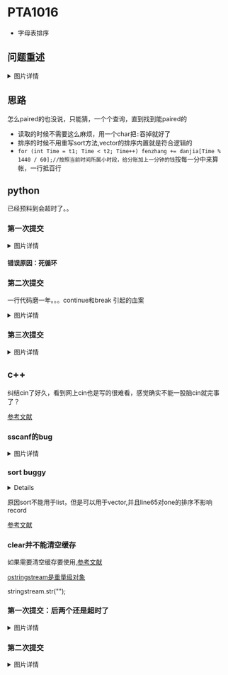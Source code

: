 # PTA1016
+ 字母表排序

## 问题重述
<details><summary>图片详情</summary><img src="https://raw.githubusercontent.com/ednow/cloudimg/main/githubio/20210715095829.png" alt="找不到图片(Image not found)" onerror="this.onerror=null;this.src='https://gitee.com/ednow/cloudimg/raw/main/githubio/20210715095829.png';" /></details>

## 思路
怎么paired的也没说，只能猜，一个个查询，直到找到能paired的

+ 读取的时候不需要这么麻烦，用一个char把`:`吞掉就好了
+ 排序的时候不用重写sort方法,vector的排序内置就是符合逻辑的
+ `for (int Time = t1; Time < t2; Time++) fenzhang += danjia[Time % 1440 / 60];//按照当前时间所属小时段，给分账加上一分钟的钱`按每一分中来算帐，一行抵百行

## python
已经预料到会超时了。。
### 第一次提交
<details><summary>图片详情</summary><img src="https://raw.githubusercontent.com/ednow/cloudimg/main/githubio/20210717215021.png" alt="找不到图片(Image not found)" onerror="this.onerror=null;this.src='https://gitee.com/ednow/cloudimg/raw/main/githubio/20210717215021.png';" /></details>

#### 错误原因：死循环

### 第二次提交
一行代码磨一年。。。continue和break 引起的血案

<details><summary>图片详情</summary><img src="https://raw.githubusercontent.com/ednow/cloudimg/main/githubio/20210727221933.png" alt="找不到图片(Image not found)" onerror="this.onerror=null;this.src='https://gitee.com/ednow/cloudimg/raw/main/githubio/20210727221933.png';" /></details>

### 第三次提交
<details><summary>图片详情</summary><img src="https://raw.githubusercontent.com/ednow/cloudimg/main/githubio/20210728003414.png" alt="找不到图片(Image not found)" onerror="this.onerror=null;this.src='https://gitee.com/ednow/cloudimg/raw/main/githubio/20210728003414.png';" /></details>

## c++
纠结cin了好久，看到网上cin也是写的很难看，感觉确实不能一股脑cin就完事了？

[参考文献](https://blog.csdn.net/weixin_41513917/article/details/100128584)

### sscanf的bug

<details><summary>图片详情</summary><img src="https://raw.githubusercontent.com/ednow/cloudimg/main/githubio/20210722215610.png" alt="找不到图片(Image not found)" onerror="this.onerror=null;this.src='https://gitee.com/ednow/cloudimg/raw/main/githubio/20210722215610.png';" /></details>

### sort buggy

<details>
    <summary>Details</summary>

====================[ Build | algorithms | Debug ]==============================
"C:\Program Files\JetBrains\CLion 2021.1.2\bin\cmake\win\bin\cmake.exe" --build D:\Users\LND\Desktop\ereaseo\algorithms\cmake-build-debug --target algorithms -- -j 9
[  9%] Built target gtest
Scanning dependencies of target algorithms
[ 14%] Building CXX object CMakeFiles/algorithms.dir/PTA/PTA1016/PhoneBills.cpp.obj
In file included from C:/PROGRA~1/MINGW-~1/X86_64~1.0-W/mingw64/lib/gcc/x86_64-w64-mingw32/8.1.0/include/c++/algorithm:62,
                 from D:/Users/LND/Desktop/ereaseo/algorithms/json/include/nlohmann/json.hpp:37,
                 from D:\Users\LND\Desktop\ereaseo\algorithms\PTA\PTA1016\PhoneBills.cpp:7:
C:/PROGRA~1/MINGW-~1/X86_64~1.0-W/mingw64/lib/gcc/x86_64-w64-mingw32/8.1.0/include/c++/bits/stl_algo.h: In instantiation of 'void std::__sort(_RandomAccessIterator, _RandomAccessIterator, _Compare) [with _RandomAccessIterator = std::_List_const_iterator<record_>; _Compare = __gnu_cxx::__ops::_Iter_comp_iter<PhoneBills()::<lambda(auto:1, auto:2)> >]':
C:/PROGRA~1/MINGW-~1/X86_64~1.0-W/mingw64/lib/gcc/x86_64-w64-mingw32/8.1.0/include/c++/bits/stl_algo.h:4866:18:   required from 'void std::sort(_RAIter, _RAIter, _Compare) [with _RAIter = std::_List_const_iterator<record_>; _Compare = PhoneBills()::<lambda(auto:1, auto:2)>]'
D:\Users\LND\Desktop\ereaseo\algorithms\PTA\PTA1016\PhoneBills.cpp:70:10:   required from here
C:/PROGRA~1/MINGW-~1/X86_64~1.0-W/mingw64/lib/gcc/x86_64-w64-mingw32/8.1.0/include/c++/bits/stl_algo.h:1969:22: error: no match for 'operator-' (operand types are 'std::_List_const_iterator<record_>' and 'std::_List_const_iterator<record_>')
     std::__lg(__last - __first) * 2,
               ~~~~~~~^~~~~~~~~
In file included from C:/PROGRA~1/MINGW-~1/X86_64~1.0-W/mingw64/lib/gcc/x86_64-w64-mingw32/8.1.0/include/c++/bits/stl_algobase.h:67,
                 from C:/PROGRA~1/MINGW-~1/X86_64~1.0-W/mingw64/lib/gcc/x86_64-w64-mingw32/8.1.0/include/c++/bits/char_traits.h:39,
                 from C:/PROGRA~1/MINGW-~1/X86_64~1.0-W/mingw64/lib/gcc/x86_64-w64-mingw32/8.1.0/include/c++/ios:40,
                 from C:/PROGRA~1/MINGW-~1/X86_64~1.0-W/mingw64/lib/gcc/x86_64-w64-mingw32/8.1.0/include/c++/istream:38,
                 from C:/PROGRA~1/MINGW-~1/X86_64~1.0-W/mingw64/lib/gcc/x86_64-w64-mingw32/8.1.0/include/c++/fstream:38,
                 from D:\Users\LND\Desktop\ereaseo\algorithms\PTA\PTA1016\PhoneBills.cpp:5:
C:/PROGRA~1/MINGW-~1/X86_64~1.0-W/mingw64/lib/gcc/x86_64-w64-mingw32/8.1.0/include/c++/bits/stl_iterator.h:389:5: note: candidate: 'template<class _IteratorL, class _IteratorR> decltype ((__y.base() - __x.base())) std::operator-(const std::reverse_iterator<_Iterator>&, const std::reverse_iterator<_IteratorR>&)'
     operator-(const reverse_iterator<_IteratorL>& __x,
     ^~~~~~~~
C:/PROGRA~1/MINGW-~1/X86_64~1.0-W/mingw64/lib/gcc/x86_64-w64-mingw32/8.1.0/include/c++/bits/stl_iterator.h:389:5: note:   template argument deduction/substitution failed:
In file included from C:/PROGRA~1/MINGW-~1/X86_64~1.0-W/mingw64/lib/gcc/x86_64-w64-mingw32/8.1.0/include/c++/algorithm:62,
                 from D:/Users/LND/Desktop/ereaseo/algorithms/json/include/nlohmann/json.hpp:37,
                 from D:\Users\LND\Desktop\ereaseo\algorithms\PTA\PTA1016\PhoneBills.cpp:7:
C:/PROGRA~1/MINGW-~1/X86_64~1.0-W/mingw64/lib/gcc/x86_64-w64-mingw32/8.1.0/include/c++/bits/stl_algo.h:1969:22: note:   'std::_List_const_iterator<record_>' is not derived from 'const std::reverse_iterator<_Iterator>'
     std::__lg(__last - __first) * 2,
               ~~~~~~~^~~~~~~~~
In file included from C:/PROGRA~1/MINGW-~1/X86_64~1.0-W/mingw64/lib/gcc/x86_64-w64-mingw32/8.1.0/include/c++/bits/stl_algobase.h:67,
                 from C:/PROGRA~1/MINGW-~1/X86_64~1.0-W/mingw64/lib/gcc/x86_64-w64-mingw32/8.1.0/include/c++/bits/char_traits.h:39,
                 from C:/PROGRA~1/MINGW-~1/X86_64~1.0-W/mingw64/lib/gcc/x86_64-w64-mingw32/8.1.0/include/c++/ios:40,
                 from C:/PROGRA~1/MINGW-~1/X86_64~1.0-W/mingw64/lib/gcc/x86_64-w64-mingw32/8.1.0/include/c++/istream:38,
                 from C:/PROGRA~1/MINGW-~1/X86_64~1.0-W/mingw64/lib/gcc/x86_64-w64-mingw32/8.1.0/include/c++/fstream:38,
                 from D:\Users\LND\Desktop\ereaseo\algorithms\PTA\PTA1016\PhoneBills.cpp:5:
C:/PROGRA~1/MINGW-~1/X86_64~1.0-W/mingw64/lib/gcc/x86_64-w64-mingw32/8.1.0/include/c++/bits/stl_iterator.h:1185:5: note: candidate: 'template<class _IteratorL, class _IteratorR> decltype ((__x.base() - __y.base())) std::operator-(const std::move_iterator<_IteratorL>&, const std::move_iterator<_IteratorR>&)'
     operator-(const move_iterator<_IteratorL>& __x,
     ^~~~~~~~
C:/PROGRA~1/MINGW-~1/X86_64~1.0-W/mingw64/lib/gcc/x86_64-w64-mingw32/8.1.0/include/c++/bits/stl_iterator.h:1185:5: note:   template argument deduction/substitution failed:
In file included from C:/PROGRA~1/MINGW-~1/X86_64~1.0-W/mingw64/lib/gcc/x86_64-w64-mingw32/8.1.0/include/c++/algorithm:62,
                 from D:/Users/LND/Desktop/ereaseo/algorithms/json/include/nlohmann/json.hpp:37,
                 from D:\Users\LND\Desktop\ereaseo\algorithms\PTA\PTA1016\PhoneBills.cpp:7:
C:/PROGRA~1/MINGW-~1/X86_64~1.0-W/mingw64/lib/gcc/x86_64-w64-mingw32/8.1.0/include/c++/bits/stl_algo.h:1969:22: note:   'std::_List_const_iterator<record_>' is not derived from 'const std::move_iterator<_IteratorL>'
     std::__lg(__last - __first) * 2,
               ~~~~~~~^~~~~~~~~
In file included from C:/PROGRA~1/MINGW-~1/X86_64~1.0-W/mingw64/lib/gcc/x86_64-w64-mingw32/8.1.0/include/c++/vector:65,
                 from D:/Users/LND/Desktop/ereaseo/algorithms/googletest/googletest/include/gtest/gtest.h:60,
                 from D:\Users\LND\Desktop\ereaseo\algorithms\PTA\PTA1016\PhoneBills.cpp:6:
C:/PROGRA~1/MINGW-~1/X86_64~1.0-W/mingw64/lib/gcc/x86_64-w64-mingw32/8.1.0/include/c++/bits/stl_bvector.h:210:3: note: candidate: 'std::ptrdiff_t std::operator-(const std::_Bit_iterator_base&, const std::_Bit_iterator_base&)'
   operator-(const _Bit_iterator_base& __x, const _Bit_iterator_base& __y)
   ^~~~~~~~
C:/PROGRA~1/MINGW-~1/X86_64~1.0-W/mingw64/lib/gcc/x86_64-w64-mingw32/8.1.0/include/c++/bits/stl_bvector.h:210:3: note:   no known conversion for argument 1 from 'std::_List_const_iterator<record_>' to 'const std::_Bit_iterator_base&'
In file included from C:/PROGRA~1/MINGW-~1/X86_64~1.0-W/mingw64/lib/gcc/x86_64-w64-mingw32/8.1.0/include/c++/valarray:592,
                 from D:/Users/LND/Desktop/ereaseo/algorithms/json/include/nlohmann/detail/conversions/from_json.hpp:13,
                 from D:/Users/LND/Desktop/ereaseo/algorithms/json/include/nlohmann/adl_serializer.hpp:6,
                 from D:/Users/LND/Desktop/ereaseo/algorithms/json/include/nlohmann/json.hpp:49,
                 from D:\Users\LND\Desktop\ereaseo\algorithms\PTA\PTA1016\PhoneBills.cpp:7:
C:/PROGRA~1/MINGW-~1/X86_64~1.0-W/mingw64/lib/gcc/x86_64-w64-mingw32/8.1.0/include/c++/bits/valarray_after.h:403:5: note: candidate: 'template<class _Dom1, class _Dom2> std::_Expr<std::_BinClos<std::__minus, std::_Expr, std::_Expr, _Dom1, _Dom2>, typename std::__fun<std::__minus, typename _Dom1::value_type>::result_type> std::operator-(const std::_Expr<_Dom1, typename _Dom1::value_type>&, const std::_Expr<_Dom2, typename _Dom2::value_type>&)'
     _DEFINE_EXPR_BINARY_OPERATOR(-, __minus)
     ^~~~~~~~~~~~~~~~~~~~~~~~~~~~
C:/PROGRA~1/MINGW-~1/X86_64~1.0-W/mingw64/lib/gcc/x86_64-w64-mingw32/8.1.0/include/c++/bits/valarray_after.h:403:5: note:   template argument deduction/substitution failed:
In file included from C:/PROGRA~1/MINGW-~1/X86_64~1.0-W/mingw64/lib/gcc/x86_64-w64-mingw32/8.1.0/include/c++/algorithm:62,
                 from D:/Users/LND/Desktop/ereaseo/algorithms/json/include/nlohmann/json.hpp:37,
                 from D:\Users\LND\Desktop\ereaseo\algorithms\PTA\PTA1016\PhoneBills.cpp:7:
C:/PROGRA~1/MINGW-~1/X86_64~1.0-W/mingw64/lib/gcc/x86_64-w64-mingw32/8.1.0/include/c++/bits/stl_algo.h:1969:22: note:   'std::_List_const_iterator<record_>' is not derived from 'const std::_Expr<_Dom1, typename _Dom1::value_type>'
     std::__lg(__last - __first) * 2,
               ~~~~~~~^~~~~~~~~
In file included from C:/PROGRA~1/MINGW-~1/X86_64~1.0-W/mingw64/lib/gcc/x86_64-w64-mingw32/8.1.0/include/c++/valarray:592,
                 from D:/Users/LND/Desktop/ereaseo/algorithms/json/include/nlohmann/detail/conversions/from_json.hpp:13,
                 from D:/Users/LND/Desktop/ereaseo/algorithms/json/include/nlohmann/adl_serializer.hpp:6,
                 from D:/Users/LND/Desktop/ereaseo/algorithms/json/include/nlohmann/json.hpp:49,
                 from D:\Users\LND\Desktop\ereaseo\algorithms\PTA\PTA1016\PhoneBills.cpp:7:
C:/PROGRA~1/MINGW-~1/X86_64~1.0-W/mingw64/lib/gcc/x86_64-w64-mingw32/8.1.0/include/c++/bits/valarray_after.h:403:5: note: candidate: 'template<class _Dom> std::_Expr<std::_BinClos<std::__minus, std::_Expr, std::_Constant, _Dom, typename _Dom::value_type>, typename std::__fun<std::__minus, typename _Dom1::value_type>::result_type> std::operator-(const std::_Expr<_Dom1, typename _Dom1::value_type>&, const typename _Dom::value_type&)'
     _DEFINE_EXPR_BINARY_OPERATOR(-, __minus)
     ^~~~~~~~~~~~~~~~~~~~~~~~~~~~
C:/PROGRA~1/MINGW-~1/X86_64~1.0-W/mingw64/lib/gcc/x86_64-w64-mingw32/8.1.0/include/c++/bits/valarray_after.h:403:5: note:   template argument deduction/substitution failed:
In file included from C:/PROGRA~1/MINGW-~1/X86_64~1.0-W/mingw64/lib/gcc/x86_64-w64-mingw32/8.1.0/include/c++/algorithm:62,
                 from D:/Users/LND/Desktop/ereaseo/algorithms/json/include/nlohmann/json.hpp:37,
                 from D:\Users\LND\Desktop\ereaseo\algorithms\PTA\PTA1016\PhoneBills.cpp:7:
C:/PROGRA~1/MINGW-~1/X86_64~1.0-W/mingw64/lib/gcc/x86_64-w64-mingw32/8.1.0/include/c++/bits/stl_algo.h:1969:22: note:   'std::_List_const_iterator<record_>' is not derived from 'const std::_Expr<_Dom1, typename _Dom1::value_type>'
     std::__lg(__last - __first) * 2,
               ~~~~~~~^~~~~~~~~
In file included from C:/PROGRA~1/MINGW-~1/X86_64~1.0-W/mingw64/lib/gcc/x86_64-w64-mingw32/8.1.0/include/c++/valarray:592,
                 from D:/Users/LND/Desktop/ereaseo/algorithms/json/include/nlohmann/detail/conversions/from_json.hpp:13,
                 from D:/Users/LND/Desktop/ereaseo/algorithms/json/include/nlohmann/adl_serializer.hpp:6,
                 from D:/Users/LND/Desktop/ereaseo/algorithms/json/include/nlohmann/json.hpp:49,
                 from D:\Users\LND\Desktop\ereaseo\algorithms\PTA\PTA1016\PhoneBills.cpp:7:
C:/PROGRA~1/MINGW-~1/X86_64~1.0-W/mingw64/lib/gcc/x86_64-w64-mingw32/8.1.0/include/c++/bits/valarray_after.h:403:5: note: candidate: 'template<class _Dom> std::_Expr<std::_BinClos<std::__minus, std::_Constant, std::_Expr, typename _Dom::value_type, _Dom>, typename std::__fun<std::__minus, typename _Dom1::value_type>::result_type> std::operator-(const typename _Dom::value_type&, const std::_Expr<_Dom1, typename _Dom1::value_type>&)'
     _DEFINE_EXPR_BINARY_OPERATOR(-, __minus)
     ^~~~~~~~~~~~~~~~~~~~~~~~~~~~
C:/PROGRA~1/MINGW-~1/X86_64~1.0-W/mingw64/lib/gcc/x86_64-w64-mingw32/8.1.0/include/c++/bits/valarray_after.h:403:5: note:   template argument deduction/substitution failed:
In file included from C:/PROGRA~1/MINGW-~1/X86_64~1.0-W/mingw64/lib/gcc/x86_64-w64-mingw32/8.1.0/include/c++/algorithm:62,
                 from D:/Users/LND/Desktop/ereaseo/algorithms/json/include/nlohmann/json.hpp:37,
                 from D:\Users\LND\Desktop\ereaseo\algorithms\PTA\PTA1016\PhoneBills.cpp:7:
C:/PROGRA~1/MINGW-~1/X86_64~1.0-W/mingw64/lib/gcc/x86_64-w64-mingw32/8.1.0/include/c++/bits/stl_algo.h:1969:22: note:   'std::_List_const_iterator<record_>' is not derived from 'const std::_Expr<_Dom1, typename _Dom1::value_type>'
     std::__lg(__last - __first) * 2,
               ~~~~~~~^~~~~~~~~
In file included from C:/PROGRA~1/MINGW-~1/X86_64~1.0-W/mingw64/lib/gcc/x86_64-w64-mingw32/8.1.0/include/c++/valarray:592,
                 from D:/Users/LND/Desktop/ereaseo/algorithms/json/include/nlohmann/detail/conversions/from_json.hpp:13,
                 from D:/Users/LND/Desktop/ereaseo/algorithms/json/include/nlohmann/adl_serializer.hpp:6,
                 from D:/Users/LND/Desktop/ereaseo/algorithms/json/include/nlohmann/json.hpp:49,
                 from D:\Users\LND\Desktop\ereaseo\algorithms\PTA\PTA1016\PhoneBills.cpp:7:
C:/PROGRA~1/MINGW-~1/X86_64~1.0-W/mingw64/lib/gcc/x86_64-w64-mingw32/8.1.0/include/c++/bits/valarray_after.h:403:5: note: candidate: 'template<class _Dom> std::_Expr<std::_BinClos<std::__minus, std::_Expr, std::_ValArray, _Dom, typename _Dom::value_type>, typename std::__fun<std::__minus, typename _Dom1::value_type>::result_type> std::operator-(const std::_Expr<_Dom1, typename _Dom1::value_type>&, const std::valarray<typename _Dom::value_type>&)'
     _DEFINE_EXPR_BINARY_OPERATOR(-, __minus)
     ^~~~~~~~~~~~~~~~~~~~~~~~~~~~
C:/PROGRA~1/MINGW-~1/X86_64~1.0-W/mingw64/lib/gcc/x86_64-w64-mingw32/8.1.0/include/c++/bits/valarray_after.h:403:5: note:   template argument deduction/substitution failed:
In file included from C:/PROGRA~1/MINGW-~1/X86_64~1.0-W/mingw64/lib/gcc/x86_64-w64-mingw32/8.1.0/include/c++/algorithm:62,
                 from D:/Users/LND/Desktop/ereaseo/algorithms/json/include/nlohmann/json.hpp:37,
                 from D:\Users\LND\Desktop\ereaseo\algorithms\PTA\PTA1016\PhoneBills.cpp:7:
C:/PROGRA~1/MINGW-~1/X86_64~1.0-W/mingw64/lib/gcc/x86_64-w64-mingw32/8.1.0/include/c++/bits/stl_algo.h:1969:22: note:   'std::_List_const_iterator<record_>' is not derived from 'const std::_Expr<_Dom1, typename _Dom1::value_type>'
     std::__lg(__last - __first) * 2,
               ~~~~~~~^~~~~~~~~
In file included from C:/PROGRA~1/MINGW-~1/X86_64~1.0-W/mingw64/lib/gcc/x86_64-w64-mingw32/8.1.0/include/c++/valarray:592,
                 from D:/Users/LND/Desktop/ereaseo/algorithms/json/include/nlohmann/detail/conversions/from_json.hpp:13,
                 from D:/Users/LND/Desktop/ereaseo/algorithms/json/include/nlohmann/adl_serializer.hpp:6,
                 from D:/Users/LND/Desktop/ereaseo/algorithms/json/include/nlohmann/json.hpp:49,
                 from D:\Users\LND\Desktop\ereaseo\algorithms\PTA\PTA1016\PhoneBills.cpp:7:
C:/PROGRA~1/MINGW-~1/X86_64~1.0-W/mingw64/lib/gcc/x86_64-w64-mingw32/8.1.0/include/c++/bits/valarray_after.h:403:5: note: candidate: 'template<class _Dom> std::_Expr<std::_BinClos<std::__minus, std::_ValArray, std::_Expr, typename _Dom::value_type, _Dom>, typename std::__fun<std::__minus, typename _Dom1::value_type>::result_type> std::operator-(const std::valarray<typename _Dom::value_type>&, const std::_Expr<_Dom1, typename _Dom1::value_type>&)'
     _DEFINE_EXPR_BINARY_OPERATOR(-, __minus)
     ^~~~~~~~~~~~~~~~~~~~~~~~~~~~
C:/PROGRA~1/MINGW-~1/X86_64~1.0-W/mingw64/lib/gcc/x86_64-w64-mingw32/8.1.0/include/c++/bits/valarray_after.h:403:5: note:   template argument deduction/substitution failed:
In file included from C:/PROGRA~1/MINGW-~1/X86_64~1.0-W/mingw64/lib/gcc/x86_64-w64-mingw32/8.1.0/include/c++/algorithm:62,
                 from D:/Users/LND/Desktop/ereaseo/algorithms/json/include/nlohmann/json.hpp:37,
                 from D:\Users\LND\Desktop\ereaseo\algorithms\PTA\PTA1016\PhoneBills.cpp:7:
C:/PROGRA~1/MINGW-~1/X86_64~1.0-W/mingw64/lib/gcc/x86_64-w64-mingw32/8.1.0/include/c++/bits/stl_algo.h:1969:22: note:   'std::_List_const_iterator<record_>' is not derived from 'const std::_Expr<_Dom1, typename _Dom1::value_type>'
     std::__lg(__last - __first) * 2,
               ~~~~~~~^~~~~~~~~
In file included from D:/Users/LND/Desktop/ereaseo/algorithms/json/include/nlohmann/detail/conversions/from_json.hpp:13,
                 from D:/Users/LND/Desktop/ereaseo/algorithms/json/include/nlohmann/adl_serializer.hpp:6,
                 from D:/Users/LND/Desktop/ereaseo/algorithms/json/include/nlohmann/json.hpp:49,
                 from D:\Users\LND\Desktop\ereaseo\algorithms\PTA\PTA1016\PhoneBills.cpp:7:
C:/PROGRA~1/MINGW-~1/X86_64~1.0-W/mingw64/lib/gcc/x86_64-w64-mingw32/8.1.0/include/c++/valarray:1173:1: note: candidate: 'template<class _Tp> std::_Expr<std::_BinClos<std::__minus, std::_ValArray, std::_ValArray, _Tp, _Tp>, typename std::__fun<std::__minus, _Tp>::result_type> std::operator-(const std::valarray<_Tp>&, const std::valarray<_Tp>&)'
 _DEFINE_BINARY_OPERATOR(-, __minus)
 ^~~~~~~~~~~~~~~~~~~~~~~
C:/PROGRA~1/MINGW-~1/X86_64~1.0-W/mingw64/lib/gcc/x86_64-w64-mingw32/8.1.0/include/c++/valarray:1173:1: note:   template argument deduction/substitution failed:
In file included from C:/PROGRA~1/MINGW-~1/X86_64~1.0-W/mingw64/lib/gcc/x86_64-w64-mingw32/8.1.0/include/c++/algorithm:62,
                 from D:/Users/LND/Desktop/ereaseo/algorithms/json/include/nlohmann/json.hpp:37,
                 from D:\Users\LND\Desktop\ereaseo\algorithms\PTA\PTA1016\PhoneBills.cpp:7:
C:/PROGRA~1/MINGW-~1/X86_64~1.0-W/mingw64/lib/gcc/x86_64-w64-mingw32/8.1.0/include/c++/bits/stl_algo.h:1969:22: note:   'std::_List_const_iterator<record_>' is not derived from 'const std::valarray<_Tp>'
     std::__lg(__last - __first) * 2,
               ~~~~~~~^~~~~~~~~
In file included from D:/Users/LND/Desktop/ereaseo/algorithms/json/include/nlohmann/detail/conversions/from_json.hpp:13,
                 from D:/Users/LND/Desktop/ereaseo/algorithms/json/include/nlohmann/adl_serializer.hpp:6,
                 from D:/Users/LND/Desktop/ereaseo/algorithms/json/include/nlohmann/json.hpp:49,
                 from D:\Users\LND\Desktop\ereaseo\algorithms\PTA\PTA1016\PhoneBills.cpp:7:
C:/PROGRA~1/MINGW-~1/X86_64~1.0-W/mingw64/lib/gcc/x86_64-w64-mingw32/8.1.0/include/c++/valarray:1173:1: note: candidate: 'template<class _Tp> std::_Expr<std::_BinClos<std::__minus, std::_ValArray, std::_Constant, _Tp, _Tp>, typename std::__fun<std::__minus, _Tp>::result_type> std::operator-(const std::valarray<_Tp>&, const _Tp&)'
 _DEFINE_BINARY_OPERATOR(-, __minus)
 ^~~~~~~~~~~~~~~~~~~~~~~
C:/PROGRA~1/MINGW-~1/X86_64~1.0-W/mingw64/lib/gcc/x86_64-w64-mingw32/8.1.0/include/c++/valarray:1173:1: note:   template argument deduction/substitution failed:
In file included from C:/PROGRA~1/MINGW-~1/X86_64~1.0-W/mingw64/lib/gcc/x86_64-w64-mingw32/8.1.0/include/c++/algorithm:62,
                 from D:/Users/LND/Desktop/ereaseo/algorithms/json/include/nlohmann/json.hpp:37,
                 from D:\Users\LND\Desktop\ereaseo\algorithms\PTA\PTA1016\PhoneBills.cpp:7:
C:/PROGRA~1/MINGW-~1/X86_64~1.0-W/mingw64/lib/gcc/x86_64-w64-mingw32/8.1.0/include/c++/bits/stl_algo.h:1969:22: note:   'std::_List_const_iterator<record_>' is not derived from 'const std::valarray<_Tp>'
     std::__lg(__last - __first) * 2,
               ~~~~~~~^~~~~~~~~
In file included from D:/Users/LND/Desktop/ereaseo/algorithms/json/include/nlohmann/detail/conversions/from_json.hpp:13,
                 from D:/Users/LND/Desktop/ereaseo/algorithms/json/include/nlohmann/adl_serializer.hpp:6,
                 from D:/Users/LND/Desktop/ereaseo/algorithms/json/include/nlohmann/json.hpp:49,
                 from D:\Users\LND\Desktop\ereaseo\algorithms\PTA\PTA1016\PhoneBills.cpp:7:
C:/PROGRA~1/MINGW-~1/X86_64~1.0-W/mingw64/lib/gcc/x86_64-w64-mingw32/8.1.0/include/c++/valarray:1173:1: note: candidate: 'template<class _Tp> std::_Expr<std::_BinClos<std::__minus, std::_Constant, std::_ValArray, _Tp, _Tp>, typename std::__fun<std::__minus, _Tp>::result_type> std::operator-(const _Tp&, const std::valarray<_Tp>&)'
 _DEFINE_BINARY_OPERATOR(-, __minus)
 ^~~~~~~~~~~~~~~~~~~~~~~
C:/PROGRA~1/MINGW-~1/X86_64~1.0-W/mingw64/lib/gcc/x86_64-w64-mingw32/8.1.0/include/c++/valarray:1173:1: note:   template argument deduction/substitution failed:
In file included from C:/PROGRA~1/MINGW-~1/X86_64~1.0-W/mingw64/lib/gcc/x86_64-w64-mingw32/8.1.0/include/c++/algorithm:62,
                 from D:/Users/LND/Desktop/ereaseo/algorithms/json/include/nlohmann/json.hpp:37,
                 from D:\Users\LND\Desktop\ereaseo\algorithms\PTA\PTA1016\PhoneBills.cpp:7:
C:/PROGRA~1/MINGW-~1/X86_64~1.0-W/mingw64/lib/gcc/x86_64-w64-mingw32/8.1.0/include/c++/bits/stl_algo.h:1969:22: note:   'std::_List_const_iterator<record_>' is not derived from 'const std::valarray<_Tp>'
     std::__lg(__last - __first) * 2,
               ~~~~~~~^~~~~~~~~
In file included from C:/PROGRA~1/MINGW-~1/X86_64~1.0-W/mingw64/lib/gcc/x86_64-w64-mingw32/8.1.0/include/c++/deque:64,
                 from C:/PROGRA~1/MINGW-~1/X86_64~1.0-W/mingw64/lib/gcc/x86_64-w64-mingw32/8.1.0/include/c++/stack:60,
                 from C:/PROGRA~1/MINGW-~1/X86_64~1.0-W/mingw64/lib/gcc/x86_64-w64-mingw32/8.1.0/include/c++/regex:47,
                 from D:\Users\LND\Desktop\ereaseo\algorithms\PTA\PTA1016\PhoneBills.cpp:24:
C:/PROGRA~1/MINGW-~1/X86_64~1.0-W/mingw64/lib/gcc/x86_64-w64-mingw32/8.1.0/include/c++/bits/stl_deque.h:352:5: note: candidate: 'template<class _Tp, class _Ref, class _Ptr> typename std::_Deque_iterator<_Tp, _Ref, _Ptr>::difference_type std::operator-(const std::_Deque_iterator<_Tp, _Ref, _Ptr>&, const std::_Deque_iterator<_Tp, _Ref, _Ptr>&)'
     operator-(const _Deque_iterator<_Tp, _Ref, _Ptr>& __x,
     ^~~~~~~~
C:/PROGRA~1/MINGW-~1/X86_64~1.0-W/mingw64/lib/gcc/x86_64-w64-mingw32/8.1.0/include/c++/bits/stl_deque.h:352:5: note:   template argument deduction/substitution failed:
In file included from C:/PROGRA~1/MINGW-~1/X86_64~1.0-W/mingw64/lib/gcc/x86_64-w64-mingw32/8.1.0/include/c++/algorithm:62,
                 from D:/Users/LND/Desktop/ereaseo/algorithms/json/include/nlohmann/json.hpp:37,
                 from D:\Users\LND\Desktop\ereaseo\algorithms\PTA\PTA1016\PhoneBills.cpp:7:
C:/PROGRA~1/MINGW-~1/X86_64~1.0-W/mingw64/lib/gcc/x86_64-w64-mingw32/8.1.0/include/c++/bits/stl_algo.h:1969:22: note:   'std::_List_const_iterator<record_>' is not derived from 'const std::_Deque_iterator<_Tp, _Ref, _Ptr>'
     std::__lg(__last - __first) * 2,
               ~~~~~~~^~~~~~~~~
In file included from C:/PROGRA~1/MINGW-~1/X86_64~1.0-W/mingw64/lib/gcc/x86_64-w64-mingw32/8.1.0/include/c++/deque:64,
                 from C:/PROGRA~1/MINGW-~1/X86_64~1.0-W/mingw64/lib/gcc/x86_64-w64-mingw32/8.1.0/include/c++/stack:60,
                 from C:/PROGRA~1/MINGW-~1/X86_64~1.0-W/mingw64/lib/gcc/x86_64-w64-mingw32/8.1.0/include/c++/regex:47,
                 from D:\Users\LND\Desktop\ereaseo\algorithms\PTA\PTA1016\PhoneBills.cpp:24:
C:/PROGRA~1/MINGW-~1/X86_64~1.0-W/mingw64/lib/gcc/x86_64-w64-mingw32/8.1.0/include/c++/bits/stl_deque.h:364:5: note: candidate: 'template<class _Tp, class _RefL, class _PtrL, class _RefR, class _PtrR> typename std::_Deque_iterator<_Tp, _Ref, _Ptr>::difference_type std::operator-(const std::_Deque_iterator<_Tp, _Ref, _Ptr>&, const std::_Deque_iterator<_Tp, _RefR, _PtrR>&)'
     operator-(const _Deque_iterator<_Tp, _RefL, _PtrL>& __x,
     ^~~~~~~~
C:/PROGRA~1/MINGW-~1/X86_64~1.0-W/mingw64/lib/gcc/x86_64-w64-mingw32/8.1.0/include/c++/bits/stl_deque.h:364:5: note:   template argument deduction/substitution failed:
In file included from C:/PROGRA~1/MINGW-~1/X86_64~1.0-W/mingw64/lib/gcc/x86_64-w64-mingw32/8.1.0/include/c++/algorithm:62,
                 from D:/Users/LND/Desktop/ereaseo/algorithms/json/include/nlohmann/json.hpp:37,
                 from D:\Users\LND\Desktop\ereaseo\algorithms\PTA\PTA1016\PhoneBills.cpp:7:
C:/PROGRA~1/MINGW-~1/X86_64~1.0-W/mingw64/lib/gcc/x86_64-w64-mingw32/8.1.0/include/c++/bits/stl_algo.h:1969:22: note:   'std::_List_const_iterator<record_>' is not derived from 'const std::_Deque_iterator<_Tp, _Ref, _Ptr>'
     std::__lg(__last - __first) * 2,
               ~~~~~~~^~~~~~~~~
C:/PROGRA~1/MINGW-~1/X86_64~1.0-W/mingw64/lib/gcc/x86_64-w64-mingw32/8.1.0/include/c++/bits/stl_algo.h:1880:5: warning: 'void std::__final_insertion_sort(_RandomAccessIterator, _RandomAccessIterator, _Compare) [with _RandomAccessIterator = std::_List_const_iterator<record_>; _Compare = __gnu_cxx::__ops::_Iter_comp_iter<PhoneBills()::<lambda(auto:1, auto:2)> >]' used but never defined
     __final_insertion_sort(_RandomAccessIterator __first,
     ^~~~~~~~~~~~~~~~~~~~~~
mingw32-make.exe[3]: *** [CMakeFiles\algorithms.dir\build.make:320: CMakeFiles/algorithms.dir/PTA/PTA1016/PhoneBills.cpp.obj] Error 1
mingw32-make.exe[2]: *** [CMakeFiles\Makefile2:177: CMakeFiles/algorithms.dir/all] Error 2
mingw32-make.exe[1]: *** [CMakeFiles\Makefile2:184: CMakeFiles/algorithms.dir/rule] Error 2
mingw32-make.exe: *** [Makefile:182: algorithms] Error 2

</details>

原因sort不能用于list，但是可以用于vector,并且line65对one的排序不影响record

[参考文献](http://c.biancheng.net/view/445.html)


### clear并不能清空缓存

如果需要清空缓存要使用,[参考文献](https://blog.csdn.net/zzw_17805056819/article/details/99574971)

[ostringstream是重量级对象](https://blog.csdn.net/billdavid/article/details/3899312?utm_source=blogxgwz2)

stringstream.str(""); 

### 第一次提交：后两个还是超时了
<details><summary>图片详情</summary><img src="https://raw.githubusercontent.com/ednow/cloudimg/main/githubio/20210723235526.png" alt="找不到图片(Image not found)" onerror="this.onerror=null;this.src='https://gitee.com/ednow/cloudimg/raw/main/githubio/20210723235526.png';" /></details>

### 第二次提交
<details><summary>图片详情</summary><img src="https://raw.githubusercontent.com/ednow/cloudimg/main/githubio/20210728003319.png" alt="找不到图片(Image not found)" onerror="this.onerror=null;this.src='https://gitee.com/ednow/cloudimg/raw/main/githubio/20210728003319.png';" /></details>
